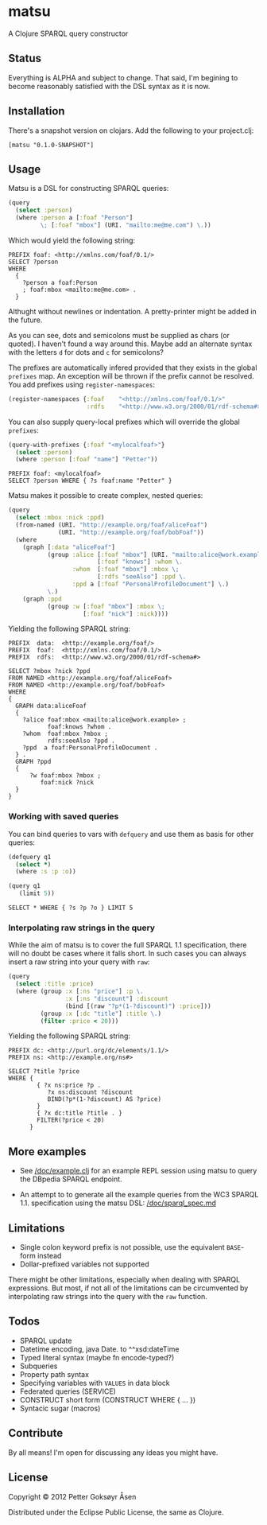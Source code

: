 # matsu

A Clojure SPARQL query constructor

## Status

Everything is ALPHA and subject to change. That said, I'm begining to become reasonably satisfied with the DSL syntax as it is now.

## Installation
There's a snapshot version on clojars. Add the following to your project.clj:
```
[matsu "0.1.0-SNAPSHOT"]
```
## Usage

Matsu is a DSL for constructing SPARQL queries:

```clojure
(query
  (select :person)
  (where :person a [:foaf "Person"]
         \; [:foaf "mbox"] (URI. "mailto:me@me.com") \.))
```

Which would yield the following string:

```sparql
PREFIX foaf: <http://xmlns.com/foaf/0.1/>
SELECT ?person
WHERE
  {
    ?person a foaf:Person
    ; foaf:mbox <mailto:me@me.com> .
  }
```

Althught without newlines or indentation. A pretty-printer might be added in the future.

As you can see, dots and semicolons must be supplied as chars (or quoted). I haven't found a way around this. Maybe add an alternate syntax with the letters `d` for dots and `c` for semicolons?

The prefixes are automatically infered provided that they exists in the global `prefixes` map. An exception will be thrown if the prefix cannot be resolved. You add prefixes using `register-namespaces`:
```clojure
(register-namespaces {:foaf    "<http://xmlns.com/foaf/0.1/>"
                      :rdfs    "<http://www.w3.org/2000/01/rdf-schema#>"})
```

You can also supply query-local prefixes which will override the global `prefixes`:

```clojure
(query-with-prefixes {:foaf "<mylocalfoaf>"}
  (select :person)
  (where :person [:foaf "name"] "Petter"))
```
```sparql
PREFIX foaf: <mylocalfoaf>
SELECT ?person WHERE { ?s foaf:name "Petter" }
```

Matsu makes it possible to create complex, nested queries:

```clojure
(query
  (select :mbox :nick :ppd)
  (from-named (URI. "http://example.org/foaf/aliceFoaf")
              (URI. "http://example.org/foaf/bobFoaf"))
  (where
    (graph [:data "aliceFoaf"]
           (group :alice [:foaf "mbox"] (URI. "mailto:alice@work.example") \;
                         [:foaf "knows"] :whom \.
                  :whom  [:foaf "mbox"] :mbox \;
                         [:rdfs "seeAlso"] :ppd \.
                  :ppd a [:foaf "PersonalProfileDocument"] \.)
           \.)
    (graph :ppd
           (group :w [:foaf "mbox"] :mbox \;
                     [:foaf "nick"] :nick))))
```

Yielding the following SPARQL string:

```sparql
PREFIX  data:  <http://example.org/foaf/>
PREFIX  foaf:  <http://xmlns.com/foaf/0.1/>
PREFIX  rdfs:  <http://www.w3.org/2000/01/rdf-schema#>

SELECT ?mbox ?nick ?ppd
FROM NAMED <http://example.org/foaf/aliceFoaf>
FROM NAMED <http://example.org/foaf/bobFoaf>
WHERE
{
  GRAPH data:aliceFoaf
  {
    ?alice foaf:mbox <mailto:alice@work.example> ;
           foaf:knows ?whom .
    ?whom  foaf:mbox ?mbox ;
           rdfs:seeAlso ?ppd .
    ?ppd  a foaf:PersonalProfileDocument .
  } .
  GRAPH ?ppd
  {
      ?w foaf:mbox ?mbox ;
         foaf:nick ?nick
  }
}
```

### Working with saved queries
You can bind queries to vars with `defquery` and use them as basis for other queries:

```clojure
(defquery q1
  (select *)
  (where :s :p :o))

(query q1
   (limit 5))
```

```sparql
SELECT * WHERE { ?s ?p ?o } LIMIT 5
```

### Interpolating raw strings in the query
While the aim of matsu is to cover the full SPARQL 1.1 specification, there will no doubt be cases where it falls short. In such cases you can always insert a raw string into your query with `raw`:

```clojure
(query
  (select :title :price)
  (where (group :x [:ns "price"] :p \.
                :x [:ns "discount"] :discount
                (bind [(raw "?p*(1-?discount)") :price]))
         (group :x [:dc "title"] :title \.)
         (filter :price < 20)))
```

Yielding the following SPARQL string:

```sparql
PREFIX dc: <http://purl.org/dc/elements/1.1/>
PREFIX ns: <http://example.org/ns#>

SELECT ?title ?price
WHERE {
        { ?x ns:price ?p .
           ?x ns:discount ?discount
           BIND(?p*(1-?discount) AS ?price)
        }
        { ?x dc:title ?title . }
        FILTER(?price < 20)
      }
```

## More examples

+ See [/doc/example.clj](https://github.com/boutros/matsu/blob/master/doc/example.clj) for an example REPL session using matsu to query the DBpedia SPARQL endpoint.

+ An attempt to to generate all the example queries from the WC3 SPARQL 1.1. specification using the matsu DSL: [/doc/sparql_spec.md](https://github.com/boutros/matsu/blob/master/doc/sparql_spec.md)

## Limitations
* Single colon keyword prefix is not possible, use the equivalent `BASE`-form instead
* Dollar-prefixed variables not supported

There might be other limitations, especially when dealing with SPARQL expressions. But most, if not all of the limitations can be circumvented by interpolating raw strings into the query with the `raw` function.

## Todos
* SPARQL update
* Datetime encoding, java Date. to ^^xsd:dateTime
* Typed literal syntax (maybe fn encode-typed?)
* Subqueries
* Property path syntax
* Specifying variables with `VALUES` in data block
* Federated queries (SERVICE)
* CONSTRUCT short form (CONSTRUCT WHERE { ... })
* Syntacic sugar (macros)

## Contribute

By all means! I'm open for discussing any ideas you might have.

## License

Copyright © 2012 Petter Goksøyr Åsen

Distributed under the Eclipse Public License, the same as Clojure.
